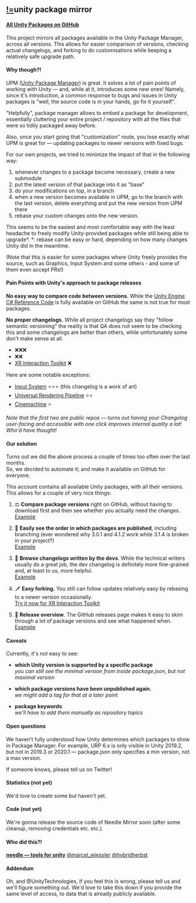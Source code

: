 ## <span class="logo"><a href="https://needle.tools">!=</a></span>unity package mirror

#### [All Unity Packages on GitHub](https://github.com/needle-mirror/)

This project mirrors all packages available in the Unity Package Manager, across all versions. This allows for easier comparison of versions, checking actual changelogs, and forking to do customisations while keeping a relatively safe upgrade path.

#### Why though?!

UPM ([Unity Package Manager](https://docs.unity3d.com/Manual/Packages.html))</b> is great. It solves a lot of pain points of working with Unity — and, while at it, introduces some new ones!
Namely, since it's introduction, a common response to bugs and issues in Unity packages is "well, the source code is in your hands, go fix it yourself".

"Helpfully", package manager allows to embed a package for development, essentially cluttering your entire project / repository with all the files that were so tidily packaged away before.

Also, once you start going that "customization" route, you lose exactly what UPM is great for — updating packages to newer versions with fixed bugs.

For our own projects, we tried to minimize the impact of that in the following way:
1. whenever changes to a package become necessary, create a new submodule
1. put the latest version of that package into it as "base"
1. do your modifications on top, in a branch
1. when a new version becomes available in UPM, go to the branch with the last version, delete everything and put the new version from UPM there
1. rebase your custom changes onto the new version.

This seems to be the easiest and most comfortable way with the least headache to freely modify Unity-provided packages while still being able to upgrade*.
*: rebase can be easy or hard, depending on how many changes Unity did in the meantime.

(Note that this is easier for some packages where Unity freely provides the source, such as Graphics, Input System and some others - and some of them even accept PRs!)

#### Pain Points with Unity's approach to package releases

<b>No easy way to compare code between versions.</b> While the [Unity Engine C# Reference Code](https://github.com/Unity-Technologies/UnityCsReference) is fully available on GitHub the same is not true for most packages.

<b>No proper changelogs.</b> While all project changelogs say they "follow semantic versioning" the reality is that QA does not seem to be checking this and some changelogs are better than others, while unfortunately some don't make sense at all.
- ❌❌❌
- ❌❌
- [XR Interaction Toolkit](https://github.com/needle-mirror/com.unity.xr.interaction.toolkit/blob/master/CHANGELOG.md) ❌

Here are some notable exceptions:
- [Input System](https://github.com/needle-mirror/com.unity.inputsystem/blob/master/CHANGELOG.md) ⭐⭐⭐ (this changelog is a work of art)
- [Universal Rendering Pipeline](https://github.com/needle-mirror/com.unity.render-pipelines.universal/blob/master/CHANGELOG.md) ⭐⭐
- [Cinemachine](https://github.com/needle-mirror/com.unity.cinemachine/blob/master/CHANGELOG.md) ⭐

<i>Note that the first two are public repos — turns out having your Changelog user-facing and accessible with one click improves internal quality a lot! Who'd have thought!</i>

#### Our solution

Turns out we did the above process a couple of times too often over the last months.  
So, we decided to automate it; and make it available on GitHub for everyone.

This account contains all available Unity packages, with all their versions.
This allows for a couple of very nice things:

1. ⚖️ <b>Compare package versions</b> right on GitHub, without having to download first and then see whether you actually need the changes.  
[Example](https://github.com/needle-mirror/com.unity.xr.arfoundation/compare/2019.3/4.0.0-preview.3...2019.2/3.1.3)

1. 🥇 <b>Easily see the order in which packages are published</b>, including branching
(ever wondered why 3.0.1 and 4.1.2 work while 3.1.4 is broken in your project?)  
[Example](https://github.com/needle-mirror/com.unity.xr.arfoundation/network)

1. 📇 <b>Browse changelogs written by the devs</b>. While the technical writers usually do a great job, the dev changelog is definitely more fine-grained and, at least to us, more helpful.  
[Example](https://github.com/needle-mirror/com.unity.cinemachine/blob/master/CHANGELOG.md)

1. 🗡️ <b>Easy forking.</b> You still can follow updates relatively easy by rebasing to a newer version occasionally.  
[Try it now for XR Interaction Toolkit]()

1. 📜 <b>Release overview</b>. The GitHub releases page makes it easy to skim through a lot of package versions and see what happened when.  
[Example](https://github.com/needle-mirror/com.unity.xr.arfoundation/releases)

#### Caveats

Currently, it's not easy to see:  
- <b>which Unity version is supported by a specific package</b>  
<i>you can still see the minimal version from inside package.json, but not maximal version</i>

- <b>which package versions have been unpublished again.</b>  
<i>we might add a tag for that at a later point</i>

- <b>package keywords</b>  
<i>we'll have to add them manually as repository topics</i>

#### Open questions

We haven't fully understood how Unity determines which packages to show in Package Manager. 
For example, URP 6.x is only visible in Unity 2019.2, but not in 2019.3 or 2020.1 — package.json only specifies a min version, not a max version.  

If someone knows, please tell us on Twitter!

#### Statistics (not yet)

We'd love to create some but haven't yet.

#### Code (not yet)

We're gonna release the source code of Needle Mirror soon (after some cleanup, removing credentials etc. etc.).

#### Who did this?!

<b>[needle — tools for unity](https://needle.tools)</b>
[@marcel_wiessler](https://twitter.com/marcel_wiessler)
[@hybridherbst](https://twitter.com/hybdridherbst)

#### Addendum

Oh, and @UnityTechnologies, if you feel this is wrong, please tell us and we'll figure something out. We'd love to take this down if you provide the same level of access, to data that is already publicly available.